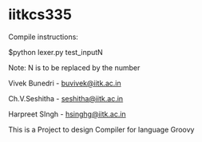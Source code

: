 iitkcs335
=========


Compile instructions:

$python lexer.py test_inputN

Note: N is to be replaced by the number




Vivek Bunedri  - buvivek@iitk.ac.in

Ch.V.Seshitha  - seshitha@iitk.ac.in

Harpreet SIngh - hsinghg@iitk.ac.in

This is a Project to design Compiler for language Groovy
